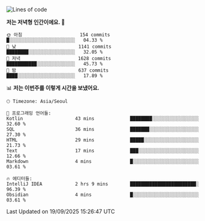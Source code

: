   <!--START_SECTION:waka-->
![Lines of code](https://img.shields.io/badge/%EC%A0%80%EB%8A%94%20%EC%97%AC%ED%83%9C%EA%B9%8C%EC%A7%80%20-1.9%20million%20%EC%A4%84%EC%9D%98%20%EC%BD%94%EB%93%9C%EB%A5%BC%20%EC%9E%91%EC%84%B1%ED%96%88%EC%96%B4%EC%9A%94.-blue)

**저는 저녁형 인간이에요. 🦉** 

```text
🌞 아침                     154 commits         █░░░░░░░░░░░░░░░░░░░░░░░░   04.33 % 
🌆 낮　                     1141 commits        ████████░░░░░░░░░░░░░░░░░   32.05 % 
🌃 저녁                     1628 commits        ███████████░░░░░░░░░░░░░░   45.73 % 
🌙 밤　                     637 commits         ████░░░░░░░░░░░░░░░░░░░░░   17.89 % 
```


📊 **저는 이번주를 이렇게 시간을 보냈어요.** 

```text
🕑︎ Timezone: Asia/Seoul

💬 프로그래밍 언어들: 
Kotlin                   43 mins             ████████░░░░░░░░░░░░░░░░░   32.60 % 
SQL                      36 mins             ███████░░░░░░░░░░░░░░░░░░   27.30 % 
HTML                     29 mins             █████░░░░░░░░░░░░░░░░░░░░   21.73 % 
Text                     17 mins             ███░░░░░░░░░░░░░░░░░░░░░░   12.66 % 
Markdown                 4 mins              █░░░░░░░░░░░░░░░░░░░░░░░░   03.61 % 

🔥 에디터들: 
IntelliJ IDEA            2 hrs 9 mins        ████████████████████████░   96.39 % 
Obsidian                 4 mins              █░░░░░░░░░░░░░░░░░░░░░░░░   03.61 % 
```


 Last Updated on 19/09/2025 15:26:47 UTC
<!--END_SECTION:waka-->
